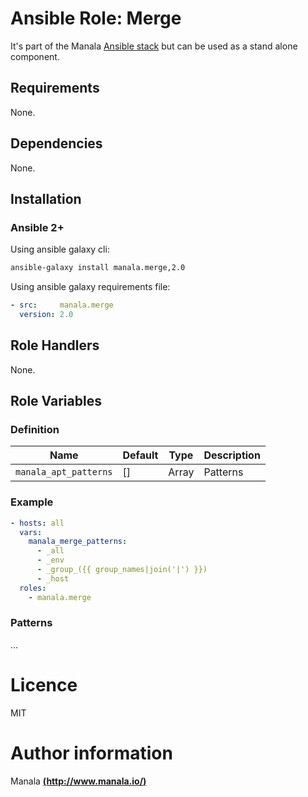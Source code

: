 # Ansible Role: Merge

It's part of the Manala <a href="http://www.manala.io" target="_blank">Ansible stack</a> but can be used as a stand alone component.

## Requirements

None.

## Dependencies

None.

## Installation

### Ansible 2+

Using ansible galaxy cli:

```bash
ansible-galaxy install manala.merge,2.0
```

Using ansible galaxy requirements file:

```yaml
- src:     manala.merge
  version: 2.0
```

## Role Handlers

None.

## Role Variables

### Definition

| Name                  | Default | Type  | Description |
| --------------------- | ------- | ----- | ----------- |
| `manala_apt_patterns` | []      | Array | Patterns    |

### Example

```yaml
- hosts: all
  vars:
    manala_merge_patterns:
      - _all
      - _env
      - _group_({{ group_names|join('|') }})
      - _host
  roles:
    - manala.merge
```

### Patterns

...

# Licence

MIT

# Author information

Manala [**(http://www.manala.io/)**](http://www.manala.io)
